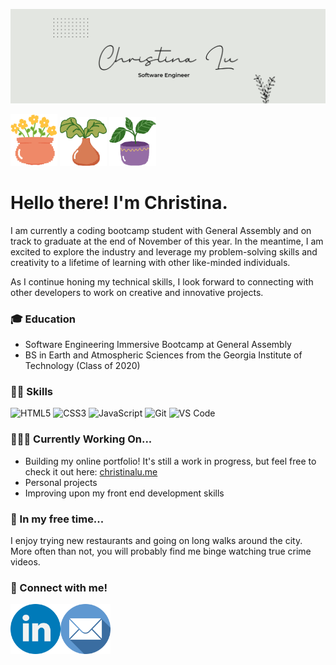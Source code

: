 ![Personal Github Banner](bannerwhite.png)

<img src="plant3.png" alt="plant cartoon" width="75"> <img src="plant1.png" alt="plant cartoon" width="75"/> <img src="plant2.png" alt="plant cartoon" width="75"> 

# Hello there! I'm Christina.

I am currently a coding bootcamp student with General Assembly and on track to graduate at the end of November of this year. In the meantime, I am excited to explore the industry and leverage my problem-solving skills and creativity to a lifetime of learning with other like-minded individuals.

As I continue honing my technical skills, I look forward to connecting with other developers to work on creative and innovative projects.

### 🎓 Education 

- Software Engineering Immersive Bootcamp at General Assembly 
- BS in Earth and Atmospheric Sciences from the Georgia Institute of Technology (Class of 2020)

### 💪🏽 Skills

![HTML5](https://img.shields.io/badge/-HTML5-%23E44D27?style=flat-square&logo=html5&logoColor=ffffff)
![CSS3](https://img.shields.io/badge/-CSS3-%231572B6?style=flat-square&logo=css3)
![JavaScript](https://img.shields.io/badge/-JavaScript-%23F7DF1C?style=flat-square&logo=javascript&logoColor=000000&labelColor=%23F7DF1C&color=%23FFCE5A)
![Git](https://img.shields.io/badge/-Git-%23F05032?style=flat-square&logo=git&logoColor=%23ffffff)
![VS Code](https://img.shields.io/badge/-VSCode-%23007ACC?style=flat-square&logo=visual-studio-code)

### 👩🏻‍💻 Currently Working On...

- Building my online portfolio! It's still a work in progress, but feel free to check it out here: [christinalu.me](https://christinalu.me/)
- Personal projects 
- Improving upon my front end development skills

 
### 🍃 In my free time...
I enjoy trying new restaurants and going on long walks around the city. More often than not, you will probably find me binge watching true crime videos.

### 🔗 Connect with me! 
<img src="linkedin.png" alt="linkedin" width="80"/><img src="email.png" alt="email" width="80"/>
<!-- [![Christina's LinkedIn](linkedin.png)](https://www.linkedin.com/in/christinalu3799/)
[![Christina's Email](email.png)](mailto:christina.lu3799@gmail.com) -->

<!-- https://img.shields.io/badge/-christina-blue?style=flat-square&logo=Linkedin&logoColor=white&link=https://www.linkedin.com/in/christinalu3799 -->